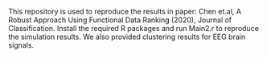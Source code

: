 This repository is used to reproduce the results in paper: Chen et.al, A Robust Approach Using Functional Data Ranking (2020), Journal of Classification. 
Install the required R packages and run Main2.r to reproduce the simulation results. We also provided clustering results for EEG brain signals.
